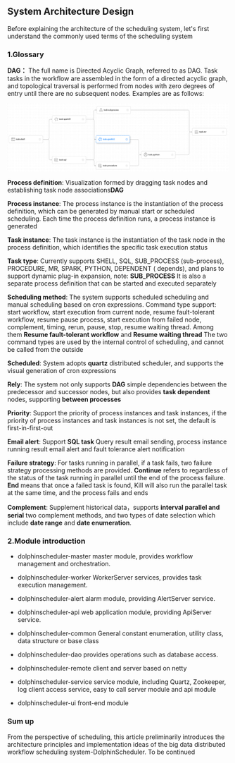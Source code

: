 ## System Architecture Design

Before explaining the architecture of the scheduling system, let's first understand the commonly used terms of the
scheduling system

### 1.Glossary

**DAG：** The full name is Directed Acyclic Graph, referred to as DAG. Task tasks in the workflow are assembled in the
form of a directed acyclic graph, and topological traversal is performed from nodes with zero degrees of entry until
there are no subsequent nodes. Examples are as follows:

![about-glossary](../../../img/new_ui/dev/about/glossary.png)

**Process definition**: Visualization formed by dragging task nodes and establishing task node associations**DAG**

**Process instance**: The process instance is the instantiation of the process definition, which can be generated by
manual start or scheduled scheduling. Each time the process definition runs, a process instance is generated

**Task instance**: The task instance is the instantiation of the task node in the process definition, which identifies
the specific task execution status

**Task type**: Currently supports SHELL, SQL, SUB_PROCESS (sub-process), PROCEDURE, MR, SPARK, PYTHON, DEPENDENT (
depends), and plans to support dynamic plug-in expansion, note: **SUB_PROCESS**  It is also a separate process
definition that can be started and executed separately

**Scheduling method**: The system supports scheduled scheduling and manual scheduling based on cron expressions. Command
type support: start workflow, start execution from current node, resume fault-tolerant workflow, resume pause process,
start execution from failed node, complement, timing, rerun, pause, stop, resume waiting thread. Among them **Resume
fault-tolerant workflow** and **Resume waiting thread** The two command types are used by the internal control of
scheduling, and cannot be called from the outside

**Scheduled**: System adopts **quartz** distributed scheduler, and supports the visual generation of cron expressions

**Rely**: The system not only supports **DAG** simple dependencies between the predecessor and successor nodes, but also
provides **task dependent** nodes, supporting **between processes**

**Priority**: Support the priority of process instances and task instances, if the priority of process instances and
task instances is not set, the default is first-in-first-out

**Email alert**: Support **SQL task** Query result email sending, process instance running result email alert and fault
tolerance alert notification

**Failure strategy**: For tasks running in parallel, if a task fails, two failure strategy processing methods are
provided. **Continue** refers to regardless of the status of the task running in parallel until the end of the process
failure. **End** means that once a failed task is found, Kill will also run the parallel task at the same time, and the
process fails and ends

**Complement**: Supplement historical data，supports **interval parallel and serial** two complement methods, and two types of date selection which include **date range** and **date enumeration**.

### 2.Module introduction

- dolphinscheduler-master master module, provides workflow management and orchestration.

- dolphinscheduler-worker WorkerServer services, provides task execution management.

- dolphinscheduler-alert alarm module, providing AlertServer service.

- dolphinscheduler-api web application module, providing ApiServer service.

- dolphinscheduler-common General constant enumeration, utility class, data structure or base class

- dolphinscheduler-dao provides operations such as database access.

- dolphinscheduler-remote client and server based on netty

- dolphinscheduler-service service module, including Quartz, Zookeeper, log client access service, easy to call server
  module and api module

- dolphinscheduler-ui front-end module

### Sum up

From the perspective of scheduling, this article preliminarily introduces the architecture principles and implementation
ideas of the big data distributed workflow scheduling system-DolphinScheduler. To be continued


